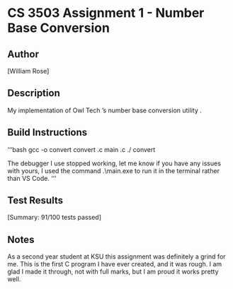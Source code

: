 # CS 3503 Assignment 1 - Number Base Conversion

## Author
[William Rose]

## Description
My implementation of Owl Tech ’s number base conversion utility .

## Build Instructions
‘‘‘bash
gcc -o convert convert .c main .c
./ convert


The debugger I use stopped working, let me know if you have any issues with yours, I used the command .\main.exe to run it in the terminal rather than VS Code.
‘‘‘


## Test Results
[Summary: 91/100 tests passed]

## Notes
As a second year student at KSU this assignment was definitely a grind for me. This is the first C program I have ever created, and it was rough. I am glad I made it through, not with full marks, but I am proud it works pretty well.
